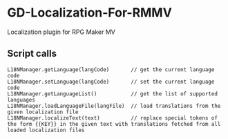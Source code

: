 # GD-Localization-For-RMMV
Localization plugin for RPG Maker MV

## Script calls

```
L18NManager.getLanguage(langCode)       // get the current language code
L18NManager.setLanguage(langCode)       // set the current language code
L18NManager.getLanguageList()           // get the list of supported languages
L18NManager.loadLanguageFile(langFile)  // load translations from the given localization file
L18NManager.localizeText(text)          // replace special tokens of the form {{KEY}} in the given text with translations fetched from all loaded localization files
```
